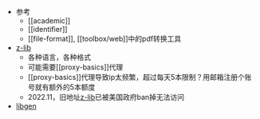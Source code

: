 - 参考
  - [[academic]]
  - [[identifier]]
  - [[file-format]], [[toolbox/web]]中的pdf转换工具
- [z-lib](https://search.zhelper.net/?[{%22name%22:%22zlib.app%22,%22url%22:%22https://api.zlib.app%22,%22type%22:%22full%22,%22sensitive%22:false,%22detail%22:false,%22download%22:%22https://d.zlib.app/download/%22}])
  - 各种语言，各种格式
  - 可能需要[[proxy-basics]]代理
  - [[proxy-basics]]代理导致ip太频繁，超过每天5本限制？用邮箱注册个账号就有额外的5本额度
  - 2022.11，旧地址[z-lib](https://zh.z-lib.org/)已被美国政府ban掉无法访问
- [libgen](https://libgen.gs/)